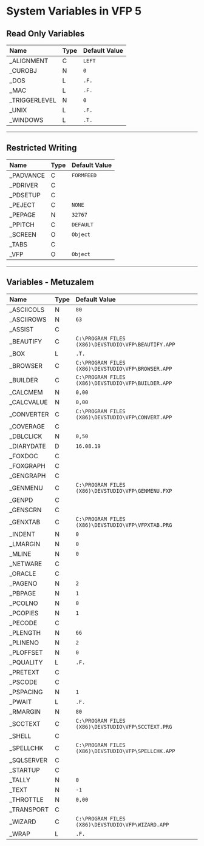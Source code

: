 # System Variables in VFP 5
## Read Only Variables
| Name  | Type | Default Value |
|:------------- |:------------- |:------------- |
| \_ALIGNMENT | C | `LEFT` |
| \_CUROBJ | N | `0` |
| \_DOS | L | `.F.` |
| \_MAC | L | `.F.` |
| \_TRIGGERLEVEL | N | `0` |
| \_UNIX | L | `.F.` |
| \_WINDOWS | L | `.T.` |

* * *
## Restricted Writing
| Name  | Type | Default Value |
|:------------- |:------------- |:------------- |
| \_PADVANCE | C | `FORMFEED` |
| \_PDRIVER | C | ` ` |
| \_PDSETUP | C | ` ` |
| \_PEJECT | C | `NONE` |
| \_PEPAGE | N | `32767` |
| \_PPITCH | C | `DEFAULT` |
| \_SCREEN | O | `Object` |
| \_TABS | C | ` ` |
| \_VFP | O | `Object` |

* * *
## Variables - Metuzalem
| Name  | Type | Default Value |
|:------------- |:------------- |:------------- |
| \_ASCIICOLS | N | `80` |
| \_ASCIIROWS | N | `63` |
| \_ASSIST | C | ` ` |
| \_BEAUTIFY | C | `C:\PROGRAM FILES (X86)\DEVSTUDIO\VFP\BEAUTIFY.APP` |
| \_BOX | L | `.T.` |
| \_BROWSER | C | `C:\PROGRAM FILES (X86)\DEVSTUDIO\VFP\BROWSER.APP` |
| \_BUILDER | C | `C:\PROGRAM FILES (X86)\DEVSTUDIO\VFP\BUILDER.APP` |
| \_CALCMEM | N | `0,00` |
| \_CALCVALUE | N | `0,00` |
| \_CONVERTER | C | `C:\PROGRAM FILES (X86)\DEVSTUDIO\VFP\CONVERT.APP` |
| \_COVERAGE | C | ` ` |
| \_DBLCLICK | N | `0,50` |
| \_DIARYDATE | D | `16.08.19` |
| \_FOXDOC | C | ` ` |
| \_FOXGRAPH | C | ` ` |
| \_GENGRAPH | C | ` ` |
| \_GENMENU | C | `C:\PROGRAM FILES (X86)\DEVSTUDIO\VFP\GENMENU.FXP` |
| \_GENPD | C | ` ` |
| \_GENSCRN | C | ` ` |
| \_GENXTAB | C | `C:\PROGRAM FILES (X86)\DEVSTUDIO\VFP\VFPXTAB.PRG` |
| \_INDENT | N | `0` |
| \_LMARGIN | N | `0` |
| \_MLINE | N | `0` |
| \_NETWARE | C | ` ` |
| \_ORACLE | C | ` ` |
| \_PAGENO | N | `2` |
| \_PBPAGE | N | `1` |
| \_PCOLNO | N | `0` |
| \_PCOPIES | N | `1` |
| \_PECODE | C | ` ` |
| \_PLENGTH | N | `66` |
| \_PLINENO | N | `2` |
| \_PLOFFSET | N | `0` |
| \_PQUALITY | L | `.F.` |
| \_PRETEXT | C | ` ` |
| \_PSCODE | C | ` ` |
| \_PSPACING | N | `1` |
| \_PWAIT | L | `.F.` |
| \_RMARGIN | N | `80` |
| \_SCCTEXT | C | `C:\PROGRAM FILES (X86)\DEVSTUDIO\VFP\SCCTEXT.PRG` |
| \_SHELL | C | ` ` |
| \_SPELLCHK | C | `C:\PROGRAM FILES (X86)\DEVSTUDIO\VFP\SPELLCHK.APP` |
| \_SQLSERVER | C | ` ` |
| \_STARTUP | C | ` ` |
| \_TALLY | N | `0` |
| \_TEXT | N | `-1` |
| \_THROTTLE | N | `0,00` |
| \_TRANSPORT | C | ` ` |
| \_WIZARD | C | `C:\PROGRAM FILES (X86)\DEVSTUDIO\VFP\WIZARD.APP` |
| \_WRAP | L | `.F.` |